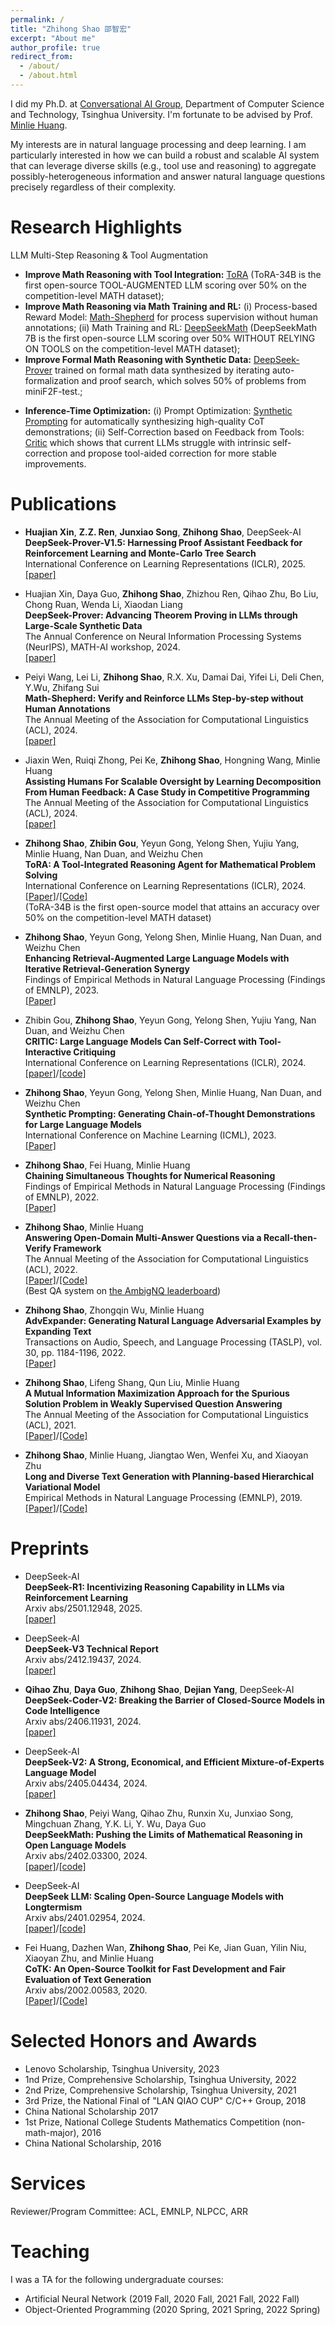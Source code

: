 ```yaml
---
permalink: /
title: "Zhihong Shao 邵智宏"
excerpt: "About me"
author_profile: true
redirect_from: 
  - /about/
  - /about.html
---
```


I did my Ph.D. at [Conversational AI Group](http://coai.cs.tsinghua.edu.cn/), Department of Computer Science and Technology, Tsinghua University.
I'm fortunate to be advised by Prof. [Minlie Huang](http://coai.cs.tsinghua.edu.cn/hml).
<!-- Prior to joining CoAI, I received B.E. in Computer Science and Technology from Beihang University. -->

My interests are in natural language processing and deep learning. I am particularly interested in how we can build a robust and scalable AI system that can leverage diverse skills (e.g., tool use and reasoning) to aggregate possibly-heterogeneous information and answer natural language questions precisely regardless of their complexity.

<!-- My recent work has focused on
+ Knowledge-grounded reasoning ([Iter-RetGen](https://arxiv.org/abs/2305.15294) & [RECTIFY](https://arxiv.org/abs/2110.08544))
+ Tool-augmented reasoning ([Synthetic Prompting](https://arxiv.org/abs/2302.00618), [ToRA](https://arxiv.org/abs/2309.17452), [Critic](https://arxiv.org/abs/2305.11738), [CANTOR](https://arxiv.org/abs/2211.16482) & [MIMAX](https://arxiv.org/abs/2106.07174))
+ Robust classification and text matching (e.g., paraphrase detection and natural language inference) ([AdvExpander](https://ieeexplore.ieee.org/document/9622188)) -->

Research Highlights
======
LLM Multi-Step Reasoning & Tool Augmentation
+ **Improve Math Reasoning with Tool Integration:** [ToRA](https://arxiv.org/abs/2309.17452) (ToRA-34B is the first open-source TOOL-AUGMENTED LLM scoring over 50% on the competition-level MATH dataset);
+ **Improve Math Reasoning via Math Training and RL:** (i) Process-based Reward Model: [Math-Shepherd](https://arxiv.org/abs/2312.08935) for process supervision without human annotations; (ii) Math Training and RL: [DeepSeekMath](https://arxiv.org/abs/2402.03300) (DeepSeekMath 7B is the first open-source LLM scoring over 50% WITHOUT RELYING ON TOOLS on the competition-level MATH dataset);
+ **Improve Formal Math Reasoning with Synthetic Data:** [DeepSeek-Prover](https://arxiv.org/abs/2405.14333) trained on formal math data synthesized by iterating auto-formalization and proof search, which solves 50% of problems from miniF2F-test.;
<!-- + **Optimize LLM-Tool Interaction and Adapt Tools for LLMs based on the Interaction Data:** [Iter-RetGen](https://arxiv.org/abs/2305.15294) with generation-augmented retrieval and generation-augmented retrieval adaptation; -->
+ **Inference-Time Optimization:** (i) Prompt Optimization: [Synthetic Prompting](https://arxiv.org/abs/2302.00618) for automatically synthesizing high-quality CoT demonstrations; (ii) Self-Correction based on Feedback from Tools: [Critic](https://arxiv.org/abs/2305.11738) which shows that current LLMs struggle with intrinsic self-correction and propose tool-aided correction for more stable improvements.

<!-- Education
======

+ 2019.9 - Present: Ph.D. Student, Department of Computer Science and Technology, Tsinghua University
+ 2015.9 - 2019.6: B.E., Department of Computer Science and Technology, Beihang University -->

Publications
======

+ **Huajian Xin**, **Z.Z. Ren**, **Junxiao Song**, **Zhihong Shao**, DeepSeek-AI \
  **DeepSeek-Prover-V1.5: Harnessing Proof Assistant Feedback for Reinforcement Learning and Monte-Carlo Tree Search**\
  International Conference on Learning Representations (ICLR), 2025.\
  [[paper]](https://arxiv.org/abs/2408.08152)

+ Huajian Xin, Daya Guo, **Zhihong Shao**, Zhizhou Ren, Qihao Zhu, Bo Liu, Chong Ruan, Wenda Li, Xiaodan Liang \
  **DeepSeek-Prover: Advancing Theorem Proving in LLMs through Large-Scale Synthetic Data**\
  The Annual Conference on Neural Information Processing Systems (NeurIPS), MATH-AI workshop, 2024.\
  [[paper]](https://arxiv.org/abs/2405.14333)

+ Peiyi Wang, Lei Li, **Zhihong Shao**, R.X. Xu, Damai Dai, Yifei Li, Deli Chen, Y.Wu, Zhifang Sui\
  **Math-Shepherd: Verify and Reinforce LLMs Step-by-step without Human Annotations**\
  The Annual Meeting of the Association for Computational Linguistics (ACL), 2024.\
  [[paper]](https://arxiv.org/abs/2312.08935)

+ Jiaxin Wen, Ruiqi Zhong, Pei Ke, **Zhihong Shao**, Hongning Wang, Minlie Huang\
  **Assisting Humans For Scalable Oversight by Learning Decomposition From Human Feedback: A Case Study in Competitive Programming**\
  The Annual Meeting of the Association for Computational Linguistics (ACL), 2024.\
  [[paper]](https://openreview.net/pdf?id=A2WwF6b7dW)

+ **Zhihong Shao**, **Zhibin Gou**, Yeyun Gong, Yelong Shen, Yujiu Yang, Minlie Huang, Nan Duan, and Weizhu Chen\
  **ToRA: A Tool-Integrated Reasoning Agent for Mathematical Problem Solving**\
  International Conference on Learning Representations (ICLR), 2024.\
  [[Paper]](https://arxiv.org/abs/2309.17452)/[[Code]](https://github.com/microsoft/tora)\
  (ToRA-34B is the first open-source model that attains an accuracy over 50% on the competition-level MATH dataset)

+ **Zhihong Shao**, Yeyun Gong, Yelong Shen, Minlie Huang, Nan Duan, and Weizhu Chen\
  **Enhancing Retrieval-Augmented Large Language Models with Iterative Retrieval-Generation Synergy**\
  Findings of Empirical Methods in Natural Language Processing (Findings of EMNLP), 2023.\
  [[Paper]](https://arxiv.org/abs/2305.15294)

+ Zhibin Gou, **Zhihong Shao**, Yeyun Gong, Yelong Shen, Yujiu Yang, Nan Duan, and Weizhu Chen\
  **CRITIC: Large Language Models Can Self-Correct with Tool-Interactive Critiquing**\
  International Conference on Learning Representations (ICLR), 2024.\
  [[paper]](https://arxiv.org/abs/2305.11738)/[[code]](https://github.com/microsoft/ProphetNet/tree/master/CRITIC)

+ **Zhihong Shao**, Yeyun Gong, Yelong Shen, Minlie Huang, Nan Duan, and Weizhu Chen\
  **Synthetic Prompting: Generating Chain-of-Thought Demonstrations for Large Language Models**\
  International Conference on Machine Learning (ICML), 2023.\
  [[Paper]](https://arxiv.org/abs/2302.00618)

+ **Zhihong Shao**, Fei Huang, Minlie Huang\
  **Chaining Simultaneous Thoughts for Numerical Reasoning**\
  Findings of Empirical Methods in Natural Language Processing (Findings of EMNLP), 2022.\
  [[Paper]](https://arxiv.org/abs/2211.16482)

+ **Zhihong Shao**, Minlie Huang\
  **Answering Open-Domain Multi-Answer Questions via a Recall-then-Verify Framework**\
  The Annual Meeting of the Association for Computational Linguistics (ACL), 2022.\
  [[Paper]](https://arxiv.org/abs/2110.08544)/[[Code]](https://github.com/ZhihongShao/RECTIFY)\
  (Best QA system on [the AmbigNQ leaderboard](https://nlp.cs.washington.edu/ambigqa/leaderboard.html))

+ **Zhihong Shao**, Zhongqin Wu, Minlie Huang\
  **AdvExpander: Generating Natural Language Adversarial Examples by Expanding Text**\
  Transactions on Audio, Speech, and Language Processing (TASLP), vol. 30, pp. 1184-1196, 2022.\
  [[Paper]](https://ieeexplore.ieee.org/document/9622188)

+ **Zhihong Shao**, Lifeng Shang, Qun Liu, Minlie Huang\
  **A Mutual Information Maximization Approach for the Spurious Solution Problem in Weakly Supervised Question Answering**\
  The Annual Meeting of the Association for Computational Linguistics (ACL), 2021.\
  [[Paper]](https://arxiv.org/abs/2106.07174)/[[Code]](https://github.com/ZhihongShao/MIMAX)

+ **Zhihong Shao**, Minlie Huang, Jiangtao Wen, Wenfei Xu, and Xiaoyan Zhu\
  **Long and Diverse Text Generation with Planning-based Hierarchical Variational Model**\
  Empirical Methods in Natural Language Processing (EMNLP), 2019.\
  [[Paper]](https://arxiv.org/abs/1908.06605)/[[Code]](https://github.com/ZhihongShao/Planning-based-Hierarchical-Variational-Model)

Preprints
======

+ DeepSeek-AI \
  **DeepSeek-R1: Incentivizing Reasoning Capability in LLMs via Reinforcement Learning**\
  Arxiv abs/2501.12948, 2025.\
  [[paper]](https://arxiv.org/abs/2501.12948)

+ DeepSeek-AI \
  **DeepSeek-V3 Technical Report**\
  Arxiv abs/2412.19437, 2024.\
  [[paper]](https://arxiv.org/abs/2412.19437)

+ **Qihao Zhu**, **Daya Guo**, **Zhihong Shao**, **Dejian Yang**, DeepSeek-AI \
  **DeepSeek-Coder-V2: Breaking the Barrier of Closed-Source Models in Code Intelligence**\
  Arxiv abs/2406.11931, 2024.\
  [[paper]](https://arxiv.org/abs/2406.11931)

+ DeepSeek-AI \
  **DeepSeek-V2: A Strong, Economical, and Efficient Mixture-of-Experts Language Model**\
  Arxiv abs/2405.04434, 2024.\
  [[paper]](https://arxiv.org/abs/2405.04434)

+ **Zhihong Shao**, Peiyi Wang, Qihao Zhu, Runxin Xu, Junxiao Song, Mingchuan Zhang, Y.K. Li, Y. Wu, Daya Guo \
  **DeepSeekMath: Pushing the Limits of Mathematical Reasoning in Open Language Models**\
  Arxiv abs/2402.03300, 2024.\
  [[paper]](https://arxiv.org/abs/2402.03300)/[[code]](https://github.com/deepseek-ai/DeepSeek-Math)

+ DeepSeek-AI \
  **DeepSeek LLM: Scaling Open-Source Language Models with Longtermism**\
  Arxiv abs/2401.02954, 2024.\
  [[paper]](https://arxiv.org/abs/2401.02954)/[[code]](https://github.com/deepseek-ai/DeepSeek-LLM)

+ Fei Huang, Dazhen Wan, **Zhihong Shao**, Pei Ke, Jian Guan, Yilin Niu, Xiaoyan Zhu, and Minlie Huang\
  **CoTK: An Open-Source Toolkit for Fast Development and Fair Evaluation of Text Generation**\
  Arxiv abs/2002.00583, 2020.\
  [[Paper]](https://arxiv.org/abs/2002.00583)/[[Code]](https://github.com/thu-coai/cotk)

Selected Honors and Awards
======

+ Lenovo Scholarship, Tsinghua University, 2023
+ 1nd Prize, Comprehensive Scholarship, Tsinghua University, 2022
+ 2nd Prize, Comprehensive Scholarship, Tsinghua University, 2021
+ 3rd Prize, the National Final of "LAN QIAO CUP" C/C++ Group, 2018
+ China National Scholarship 2017
+ 1st Prize, National College Students Mathematics Competition (non-math-major), 2016
+ China National Scholarship, 2016

Services
======

Reviewer/Program Committee: ACL, EMNLP, NLPCC, ARR

Teaching
======

I was a TA for the following undergraduate courses:

+ Artificial Neural Network (2019 Fall, 2020 Fall, 2021 Fall, 2022 Fall)
+ Object-Oriented Programming (2020 Spring, 2021 Spring, 2022 Spring)
